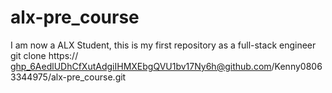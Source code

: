 # alx-pre_course
I am now a ALX Student, this is my first repository as a full-stack engineer
git clone https:// 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@github.com/Kenny08063344975/alx-pre_course.git
